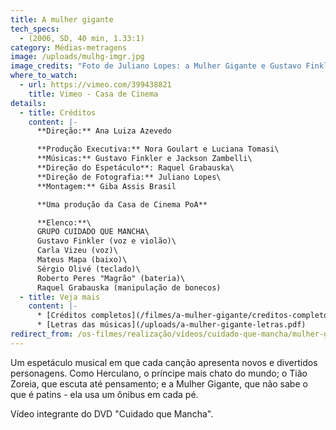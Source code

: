 ```yaml
---
title: A mulher gigante
tech_specs:
  - (2006, SD, 40 min, 1.33:1)
category: Médias-metragens
image: /uploads/mulhg-imgr.jpg
image_credits: "Foto de Juliano Lopes: a Mulher Gigante e Gustavo Finkler"
where_to_watch:
  - url: https://vimeo.com/399438821
    title: Vimeo - Casa de Cinema
details:
  - title: Créditos
    content: |-
      **Direção:** Ana Luiza Azevedo

      **Produção Executiva:** Nora Goulart e Luciana Tomasi\
      **Músicas:** Gustavo Finkler e Jackson Zambelli\
      **Direção do Espetáculo**: Raquel Grabauska\
      **Direção de Fotografia:** Juliano Lopes\
      **Montagem:** Giba Assis Brasil

      **Uma produção da Casa de Cinema PoA**

      **Elenco:**\
      GRUPO CUIDADO QUE MANCHA\
      Gustavo Finkler (voz e violão)\
      Carla Vizeu (voz)\
      Mateus Mapa (baixo)\
      Sérgio Olivé (teclado)\
      Roberto Peres "Magrão" (bateria)\
      Raquel Grabauska (manipulação de bonecos)
  - title: Veja mais
    content: |-
      * [Créditos completos](/filmes/a-mulher-gigante/creditos-completos)
      * [Letras das músicas](/uploads/a-mulher-gigante-letras.pdf)
redirect_from: /os-filmes/realização/vídeos/cuidado-que-mancha/mulher-gigante.html
---
```

Um espetáculo musical em que cada canção apresenta novos e divertidos personagens. Como Herculano, o príncipe mais chato do mundo; o Tião Zoreia, que escuta até pensamento; e a Mulher Gigante, que não sabe o que é patins - ela usa um ônibus em cada pé.

Vídeo integrante do DVD "Cuidado que Mancha".
